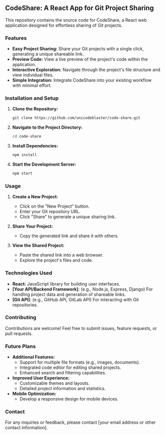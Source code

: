 ## CodeShare: A React App for Git Project Sharing

This repository contains the source code for CodeShare, a React web application designed for effortless sharing of Git projects. 

### Features

- **Easy Project Sharing:** Share your Git projects with a single click, generating a unique shareable link.
- **Preview Code:** View a live preview of the project's code within the application.
- **Interactive Exploration:** Navigate through the project's file structure and view individual files.
- **Simple Integration:** Integrate CodeShare into your existing workflow with minimal effort.

### Installation and Setup

1. **Clone the Repository:**
   ```bash
   git clone https://github.com/unicodeblaster/code-share.git
   ```

2. **Navigate to the Project Directory:**
   ```bash
   cd code-share
   ```

3. **Install Dependencies:**
   ```bash
   npm install
   ```

4. **Start the Development Server:**
   ```bash
   npm start
   ```

### Usage

1. **Create a New Project:**
   - Click on the "New Project" button.
   - Enter your Git repository URL.
   - Click "Share" to generate a unique sharing link.

2. **Share Your Project:**
   - Copy the generated link and share it with others.

3. **View the Shared Project:**
   - Paste the shared link into a web browser.
   - Explore the project's files and code.

### Technologies Used

- **React:** JavaScript library for building user interfaces.
- **[Your API/Backend Framework]**:  (e.g., Node.js, Express, Django)  For handling project data and generation of shareable links.
- **[Git API]**:  (e.g., GitHub API, GitLab API) For interacting with Git repositories.

### Contributing

Contributions are welcome! Feel free to submit issues, feature requests, or pull requests.



### Future Plans

- **Additional Features:**
    - Support for multiple file formats (e.g., images, documents).
    - Integrated code editor for editing shared projects.
    - Enhanced search and filtering capabilities.
- **Improved User Experience:**
    - Customizable themes and layouts.
    - Detailed project information and statistics.
- **Mobile Optimization:**
    - Develop a responsive design for mobile devices.

### Contact

For any inquiries or feedback, please contact [your email address or other contact information]. 

